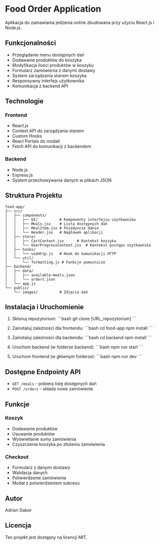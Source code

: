 # Food Order Application

Aplikacja do zamawiania jedzenia online zbudowana przy użyciu React.js i Node.js.

## Funkcjonalności

- Przeglądanie menu dostępnych dań
- Dodawanie produktów do koszyka
- Modyfikacja ilości produktów w koszyku
- Formularz zamówienia z danymi dostawy
- System zarządzania stanem koszyka
- Responsywny interfejs użytkownika
- Komunikacja z backend API

## Technologie

### Frontend
- React.js
- Context API do zarządzania stanem
- Custom Hooks
- React Portals do modali
- Fetch API do komunikacji z backendem

### Backend
- Node.js
- Express.js
- System przechowywania danych w plikach JSON

## Struktura Projektu

```
food-app/
├── src/
│   ├── components/
│   │   ├── UI/          # Komponenty interfejsu użytkownika
│   │   ├── Meals.jsx    # Lista dostępnych dań
│   │   ├── MealItem.jsx # Pojedyncze danie
│   │   └── Header.jsx   # Nagłówek aplikacji
│   ├── store/
│   │   ├── CartContext.jsx      # Kontekst koszyka
│   │   └── UserProgressContext.jsx  # Kontekst postępu użytkownika
│   ├── hooks/
│   │   └── useHttp.js   # Hook do komunikacji HTTP
│   └── util/
│       └── formatting.js # Funkcje pomocnicze
├── backend/
│   ├── data/
│   │   ├── available-meals.json
│   │   └── orders.json
│   └── app.js
└── public/
    └── images/          # Zdjęcia dań
```

## Instalacja i Uruchomienie

1. Sklonuj repozytorium:
\`\`\`bash
git clone [URL_repozytorium]
\`\`\`

2. Zainstaluj zależności dla frontendu:
\`\`\`bash
cd food-app
npm install
\`\`\`

3. Zainstaluj zależności dla backendu:
\`\`\`bash
cd backend
npm install
\`\`\`

4. Uruchom backend (w folderze backend):
\`\`\`bash
npm run start
\`\`\`

5. Uruchom frontend (w głównym folderze):
\`\`\`bash
npm run dev
\`\`\`

## Dostępne Endpointy API

- `GET /meals` - pobiera listę dostępnych dań
- `POST /orders` - składa nowe zamówienie

## Funkcje

### Koszyk
- Dodawanie produktów
- Usuwanie produktów
- Wyświetlanie sumy zamówienia
- Czyszczenie koszyka po złożeniu zamówienia

### Checkout
- Formularz z danymi dostawy
- Walidacja danych
- Potwierdzenie zamówienia
- Modal z potwierdzeniem sukcesu

## Autor

Adrian Gabor

## Licencja

Ten projekt jest dostępny na licencji MIT.
